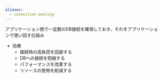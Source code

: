 ```yaml
---
aliases:
  - connection pooling
---
```

アプリケーション側で一定数のDB接続を確保しておき、それをアプリケーションで使い回す仕組み
- 効果
	- 接続時の高負荷を回避する
	- DBへの接続を短縮する
	- パフォーマンスを改善する
	- リソースの使用を削減する